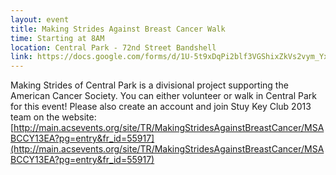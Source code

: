 ```yaml
---
layout: event
title: Making Strides Against Breast Cancer Walk
time: Starting at 8AM
location: Central Park - 72nd Street Bandshell
link: https://docs.google.com/forms/d/1U-5t9xDqPi2blf3VGShixZkVs2vym_YxQQ64yt924gM
---
```

Making Strides of Central Park is a divisional project supporting the American Cancer Society. You can either volunteer or walk in Central Park for this event! Please also create an account and join Stuy Key Club 2013 team on the website: [http://main.acsevents.org/site/TR/MakingStridesAgainstBreastCancer/MSABCCY13EA?pg=entry&fr_id=55917](http://main.acsevents.org/site/TR/MakingStridesAgainstBreastCancer/MSABCCY13EA?pg=entry&fr_id=55917)
